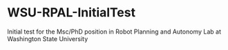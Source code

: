 # WSU-RPAL-InitialTest
Initial test for the Msc/PhD position in Robot Planning and Autonomy Lab at Washington State University
